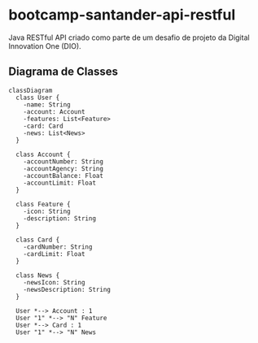 # bootcamp-santander-api-restful
Java RESTful API criado como parte de um desafio de projeto da Digital Innovation One (DIO).


## Diagrama de Classes 
```mermaid
classDiagram
  class User {
    -name: String
    -account: Account
    -features: List<Feature>
    -card: Card
    -news: List<News>
  }

  class Account {
    -accountNumber: String
    -accountAgency: String
    -accountBalance: Float
    -accountLimit: Float
  }

  class Feature {
    -icon: String
    -description: String
  }

  class Card {
    -cardNumber: String
    -cardLimit: Float
  }

  class News {
    -newsIcon: String
    -newsDescription: String
  }

  User *--> Account : 1
  User "1" *--> "N" Feature 
  User *--> Card : 1
  User "1" *--> "N" News 

```
